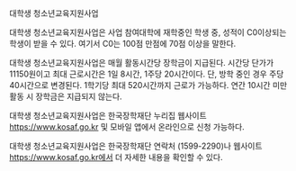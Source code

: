 대학생 청소년교육지원사업


대학생 청소년교육지원사업은 사업 참여대학에 재학중인 학생 중, 성적이 C0이상되는 학생이 받을 수 있다. 여기서 C0는 100점 만점에 70점 이상을 말한다.


대학생 청소년교육지원사업은 매월 활동시간당 장학금이 지급된다. 시간당 단가가 11150원이고 최대 근로시간은 1일 8시간, 1주당 20시간이다. 단, 방학 중인 경우 주당 40시간으로 변경된다. 1학기당 최대 520시간까지 근로가 가능하다. 연간 10시간 미만 활동 시 장학금은 지급되지 않는다.


대학생 청소년교육지원사업은 한국장학재단 누리집 웹사이트 https://www.kosaf.go.kr 및 모바일 앱에서 온라인으로 신청 가능하다.


대학생 청소년교육지원사업은 한국장학재단 연락처 (1599-2290)나 웹사이트 https://www.kosaf.go.kr에서 더 자세한 내용을 확인할 수 있다.
